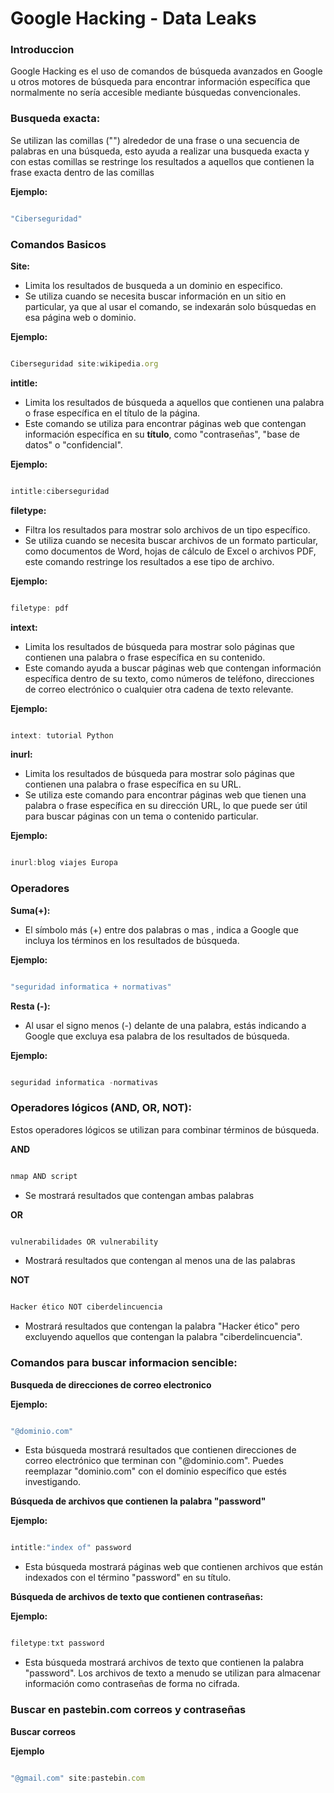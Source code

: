 # Google Hacking - Data Leaks

### Introduccion


Google Hacking es el uso de comandos de búsqueda avanzados en Google u otros motores de búsqueda para encontrar información específica que normalmente no sería accesible mediante búsquedas convencionales.


### Busqueda exacta:
Se utilizan las comillas ("") alrededor de una frase o una secuencia de palabras en una búsqueda, esto ayuda a realizar una busqueda exacta y con estas comillas se restringe los resultados a aquellos que contienen la frase exacta dentro de las comillas


**Ejemplo:**

```js

"Ciberseguridad"

```

### Comandos Basicos

**Site:**
- Limita los resultados de busqueda a un dominio en especifico.
- Se utiliza cuando se necesita buscar información en un sitio en particular, ya que al usar el comando, se indexarán solo búsquedas en esa página web o dominio.


**Ejemplo:**

```js

Ciberseguridad site:wikipedia.org

```

**intitle:**
- Limita los resultados de búsqueda a aquellos que contienen una palabra o frase específica en el título de la página.
- Este comando se utiliza para encontrar páginas web que contengan información específica en su **título**, como "contraseñas", "base de datos" o "confidencial".

**Ejemplo:**

```js

intitle:ciberseguridad

```

**filetype:**

- Filtra los resultados para mostrar solo archivos de un tipo específico.
- Se utiliza cuando se necesita buscar archivos de un formato particular, como documentos de Word, hojas de cálculo de Excel o archivos PDF, este comando restringe los resultados a ese tipo de archivo.

**Ejemplo:**

```js

filetype: pdf

```


**intext:**

- Limita los resultados de búsqueda para mostrar solo páginas que contienen una palabra o frase específica en su contenido.
- Este comando ayuda a  buscar páginas web que contengan información específica dentro de su texto, como números de teléfono, direcciones de correo electrónico o cualquier otra cadena de texto relevante.

**Ejemplo:**

```js

intext: tutorial Python

```


**inurl:**

- Limita los resultados de búsqueda para mostrar solo páginas que contienen una palabra o frase específica en su URL.
- Se utiliza este comando para encontrar páginas web que tienen una palabra o frase específica en su dirección URL, lo que puede ser útil para buscar páginas con un tema o contenido particular.

**Ejemplo:**

```js

inurl:blog viajes Europa

```

### Operadores

**Suma(+):**
- El símbolo más (+) entre dos palabras o mas , indica a Google que incluya los términos en los resultados de búsqueda.

**Ejemplo:**
  
```js

"seguridad informatica + normativas"

```

**Resta (-):**
- Al usar el signo menos (-) delante de una palabra, estás indicando a Google que excluya esa palabra de los resultados de búsqueda.

**Ejemplo:**
  
```js

seguridad informatica -normativas

```

### Operadores lógicos (AND, OR, NOT):

Estos operadores lógicos se utilizan para combinar términos de búsqueda.

**AND**

  ```js

nmap AND script

```

- Se mostrará resultados que contengan ambas palabras

**OR**


  ```js

vulnerabilidades OR vulnerability

```

- Mostrará resultados que contengan al menos una de las palabras

**NOT**


  ```js

Hacker ético NOT ciberdelincuencia

```

-  Mostrará resultados que contengan la palabra "Hacker ético" pero excluyendo aquellos que contengan la palabra "ciberdelincuencia".



### Comandos para buscar informacion sencible:

**Busqueda de direcciones de correo electronico**

**Ejemplo:**

  ```js

"@dominio.com"


```

- Esta búsqueda mostrará resultados que contienen direcciones de correo electrónico que terminan con "@dominio.com". Puedes reemplazar "dominio.com" con el dominio específico que estés investigando.


**Búsqueda de archivos que contienen la palabra "password"**

**Ejemplo:**

  ```js

intitle:"index of" password


```

- Esta búsqueda mostrará páginas web que contienen archivos que están indexados con el término "password" en su título. 


**Búsqueda de archivos de texto que contienen contraseñas:**

**Ejemplo:**

  ```js

filetype:txt password


```

- Esta búsqueda mostrará archivos de texto que contienen la palabra "password". Los archivos de texto a menudo se utilizan para almacenar información como contraseñas de forma no cifrada.


### Buscar en pastebin.com correos y contraseñas 


**Buscar correos**

**Ejemplo**

  ```js

"@gmail.com" site:pastebin.com 


```
